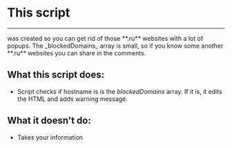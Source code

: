 # This script
<hr>
was created so you can get rid of those **.ru** websites with a lot of popups.
The _blockedDomains_ array is small, so if you know some another **.ru** websites you can share in the comments.

## What this script does:
- Script checks if hostname is is the _blockedDomains_ array. If it is, it edits the HTML and adds warning message.


## What it doesn't do:
- Takes your information
